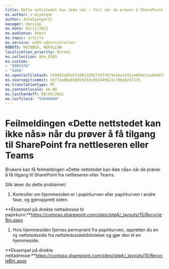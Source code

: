 ```yaml
---
title: Dette nettstedet kan ikke nås – feil når du prøver å SharePoint tilgang til nettstedet fra nettleseren eller Teams
ms.author: v-aiyengar
author: AshaIyengar21
manager: dansimp
ms.date: 03/11/2021
ms.audience: Admin
ms.topic: article
ms.service: o365-administration
ROBOTS: NOINDEX, NOFOLLOW
localization_priority: Normal
ms.collection: Adm_O365
ms.custom:
- "9005378"
- "9266"
ms.openlocfilehash: 5f8861e85df21082329273237679e26a1b31ce694e11ad6407d4690d7caf2fc9
ms.sourcegitcommit: b5f7da89a650d2915dc652449623c78be6247175
ms.translationtype: MT
ms.contentlocale: nb-NO
ms.lasthandoff: 08/05/2021
ms.locfileid: "53946660"
---
```

# <a name="this-site-cant-be-reached-error-when-trying-to-access-sharepoint-site-from-browser-or-teams"></a>Feilmeldingen «Dette nettstedet kan ikke nås» når du prøver å få tilgang til SharePoint fra nettleseren eller Teams

Brukere kan få feilmeldingen «Dette nettstedet kan ikke nås» når de prøver å få tilgang til SharePoint fra nettleseren eller Teams. 

Slik løser du dette problemet: 

1. Kontroller om hjemmesiden er i papirkurven eller papirkurven i andre fase, og gjenopprett siden.

**Eksempel på direkte nettadresse til papirkurv:**https://contoso.sharepoint.com/sites/siteA/_layouts/15/RecycleBin.aspx

1. Hvis hjemmesiden fjernes permanent fra papirkurven, oppretter du en ny nettstedsside fra nettstedssidebiblioteket og gjør den til en hjemmeside. 

**Eksempel på direkte nettadresse:**https://contoso.sharepoint.com/sites/siteA/_layouts/15/RecycleBin.aspx